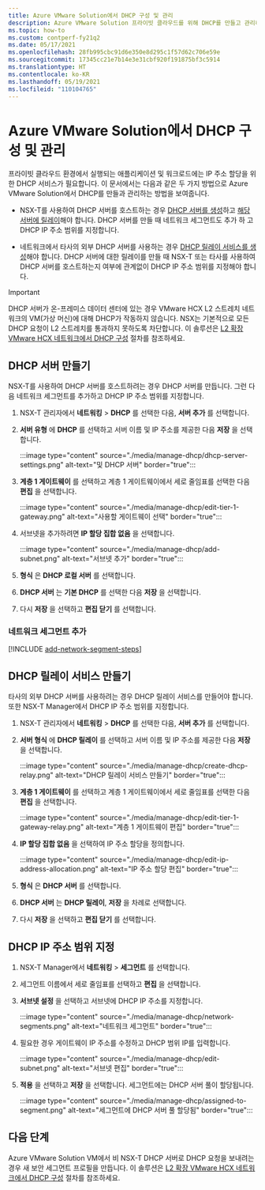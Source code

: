 ```yaml
---
title: Azure VMware Solution에서 DHCP 구성 및 관리
description: Azure VMware Solution 프라이빗 클라우드를 위해 DHCP를 만들고 관리하는 방법을 알아봅니다.
ms.topic: how-to
ms.custom: contperf-fy21q2
ms.date: 05/17/2021
ms.openlocfilehash: 28fb995cbc91d6e350e8d295c1f57d62c706e59e
ms.sourcegitcommit: 17345cc21e7b14e3e31cbf920f191875bf3c5914
ms.translationtype: HT
ms.contentlocale: ko-KR
ms.lasthandoff: 05/19/2021
ms.locfileid: "110104765"
---
```

# <a name="configure-and-manage-dhcp-in-azure-vmware-solution"></a>Azure VMware Solution에서 DHCP 구성 및 관리

프라이빗 클라우드 환경에서 실행되는 애플리케이션 및 워크로드에는 IP 주소 할당을 위한 DHCP 서비스가 필요합니다.  이 문서에서는 다음과 같은 두 가지 방법으로 Azure VMware Solution에서 DHCP를 만들과 관리하는 방법을 보여줍니다.

- NSX-T를 사용하여 DHCP 서버를 호스트하는 경우 [DHCP 서버를 생성](#create-a-dhcp-server)하고 [해당 서버에 릴레이](#create-dhcp-relay-service)해야 합니다. DHCP 서버를 만들 때 네트워크 세그먼트도 추가 하 고 DHCP IP 주소 범위를 지정합니다.   

- 네트워크에서 타사의 외부 DHCP 서버를 사용하는 경우 [DHCP 릴레이 서비스를 생성](#create-dhcp-relay-service)해야 합니다. DHCP 서버에 대한 릴레이를 만들 때 NSX-T 또는 타사를 사용하여 DHCP 서버를 호스트하는지 여부에 관계없이 DHCP IP 주소 범위를 지정해야 합니다.

>[!IMPORTANT]
>DHCP 서버가 온-프레미스 데이터 센터에 있는 경우 VMware HCX L2 스트레치 네트워크의 VM(가상 머신)에 대해 DHCP가 작동하지 않습니다.  NSX는 기본적으로 모든 DHCP 요청이 L2 스트레치를 통과하지 못하도록 차단합니다. 이 솔루션은 [L2 확장 VMware HCX 네트워크에서 DHCP 구성](configure-l2-stretched-vmware-hcx-networks.md) 절차를 참조하세요.


## <a name="create-a-dhcp-server"></a>DHCP 서버 만들기

NSX-T를 사용하여 DHCP 서버를 호스트하려는 경우 DHCP 서버를 만듭니다. 그런 다음 네트워크 세그먼트를 추가하고 DHCP IP 주소 범위를 지정합니다.

1. NSX-T 관리자에서 **네트워킹** > **DHCP** 를 선택한 다음, **서버 추가** 를 선택합니다.

1. **서버 유형** 에 **DHCP** 를 선택하고 서버 이름 및 IP 주소를 제공한 다음 **저장** 을 선택합니다.

   :::image type="content" source="./media/manage-dhcp/dhcp-server-settings.png" alt-text="및 DHCP 서버" border="true":::

1. **계층 1 게이트웨이** 를 선택하고 계층 1 게이트웨이에서 세로 줄임표를 선택한 다음 **편집** 을 선택합니다.

   :::image type="content" source="./media/manage-dhcp/edit-tier-1-gateway.png" alt-text="사용할 게이트웨이 선택" border="true":::

1. 서브넷을 추가하려면 **IP 할당 집합 없음** 을 선택합니다.

   :::image type="content" source="./media/manage-dhcp/add-subnet.png" alt-text="서브넷 추가" border="true":::

1. **형식** 은 **DHCP 로컬 서버** 를 선택합니다. 
   
1. **DHCP 서버** 는 **기본 DHCP** 를 선택한 다음 **저장** 을 선택합니다.

1. 다시 **저장** 을 선택하고 **편집 닫기** 를 선택합니다.

### <a name="add-a-network-segment"></a>네트워크 세그먼트 추가

[!INCLUDE [add-network-segment-steps](includes/add-network-segment-steps.md)]


## <a name="create-dhcp-relay-service"></a>DHCP 릴레이 서비스 만들기

타사의 외부 DHCP 서버를 사용하려는 경우 DHCP 릴레이 서비스를 만들어야 합니다. 또한 NSX-T Manager에서 DHCP IP 주소 범위를 지정합니다. 

1. NSX-T 관리자에서 **네트워킹** > **DHCP** 를 선택한 다음, **서버 추가** 를 선택합니다.

1. **서버 형식** 에 **DHCP 릴레이** 를 선택하고 서버 이름 및 IP 주소를 제공한 다음 **저장** 을 선택합니다.

   :::image type="content" source="./media/manage-dhcp/create-dhcp-relay.png" alt-text="DHCP 릴레이 서비스 만들기" border="true":::

1. **계층 1 게이트웨이** 를 선택하고 계층 1 게이트웨이에서 세로 줄임표를 선택한 다음 **편집** 을 선택합니다.

   :::image type="content" source="./media/manage-dhcp/edit-tier-1-gateway-relay.png" alt-text="계층 1 게이트웨이 편집" border="true":::

1. **IP 할당 집합 없음** 을 선택하여 IP 주소 할당을 정의합니다.

   :::image type="content" source="./media/manage-dhcp/edit-ip-address-allocation.png" alt-text="IP 주소 할당 편집" border="true":::

1. **형식** 은 **DHCP 서버** 를 선택합니다. 
   
1. **DHCP 서버** 는 **DHCP 릴레이**, **저장** 을 차례로 선택합니다.

1. 다시 **저장** 을 선택하고 **편집 닫기** 를 선택합니다.


## <a name="specify-the-dhcp-ip-address-range"></a>DHCP IP 주소 범위 지정

1. NSX-T Manager에서 **네트워킹** > **세그먼트** 를 선택합니다. 
   
1. 세그먼트 이름에서 세로 줄임표를 선택하고 **편집** 을 선택합니다.
   
1. **서브넷 설정** 을 선택하고 서브넷에 DHCP IP 주소를 지정합니다. 
   
   :::image type="content" source="./media/manage-dhcp/network-segments.png" alt-text="네트워크 세그먼트" border="true":::
      
1. 필요한 경우 게이트웨이 IP 주소를 수정하고 DHCP 범위 IP를 입력합니다. 
      
   :::image type="content" source="./media/manage-dhcp/edit-subnet.png" alt-text="서브넷 편집" border="true":::
      
1. **적용** 을 선택하고 **저장** 을 선택합니다. 세그먼트에는 DHCP 서버 풀이 할당됩니다.
      
   :::image type="content" source="./media/manage-dhcp/assigned-to-segment.png" alt-text="세그먼트에 DHCP 서버 풀 할당됨" border="true":::



## <a name="next-steps"></a>다음 단계

Azure VMware Solution VM에서 비 NSX-T DHCP 서버로 DHCP 요청을 보내려는 경우 새 보안 세그먼트 프로필을 만듭니다. 이 솔루션은 [L2 확장 VMware HCX 네트워크에서 DHCP 구성](configure-l2-stretched-vmware-hcx-networks.md) 절차를 참조하세요.

